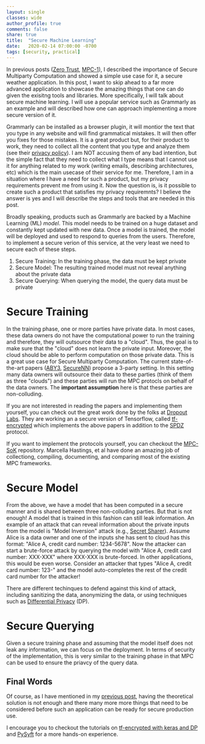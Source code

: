 ```yaml
---
layout: single
classes: wide
author_profile: true
comments: false
share: true
title:  "Secure Machine Learning"
date:   2020-02-14 07:00:00 -0700
tags: [security, practical]
---
```


In previous posts ([Zero Trust][ZT], [MPC-1][MPC-1]), I described the importance of Secure Multiparty Computation
and showed a simple use case for it, a secure weather application. In this post, I want to skip ahead to a far
more advanced application to showcase the amazing things that one can do given the exisitng tools and libraries.
More specifically, I will talk about secure machine learning. I will use a popular service such as Grammarly
as an example and will described how one can approach implementing a more secure version of it.


Grammarly can be installed as a browser plugin, it will montior the text that you type in any website and will find
grammatical mistakes. It will then offer you fixes for those mistakes. It is a great product but, for their product to work,
they need to collect all the content that you type and analyze them (see their [privacy policy][grammarly]). I am NOT
accusing them of any bad intention, but the simple fact that they need to collect what I type means that I cannot use it for
anything related to my work (writing emails, describing architectures, etc) which is the main usecase of their
service for me. Therefore, I am in a situation where I have a need for such a product, but my privacy requirements
prevent me from using it. Now
the question is, is it possible to create such a product that satisfies my privacy requiremnts? I believe the
answer is yes and I will describe the steps and tools that are needed in this post.


Broadly speaking, products such as Grammarly are backed by a Machine Learning (ML) _model_. This model needs to be
trained on a huge dataset and constantly kept updated with new data. Once a model is trained, the model will be
deployed and used to respond to queries from the users. Therefore, to implement a secure verion of this
service, at the very least we need to secure each of these steps.

1. Secure Training: In the training phase, the data must be kept private
2. Secure Model: The resulting trained model must not reveal anything about the private data
3. Secure Querying: When querying the model, the query data must be private


Secure Training
===============

In the training phase, one or more parties have private data. In most cases, these
data owners do not have the computational power to run the training and therefore, they will outsource their
data to a "cloud". Thus, the goal is to make sure that the "cloud" does not learn the private input. Moreover,
the cloud should be able to perform computation on those private data. This is a great use case for Secure Multiparty
Computation. The current state-of-the-art papers ([ABY3][aby3], [SecureNN][securenn]) propose a 3-party setting. In
this setting many data owners will outsource their data to these parties (think of them as three "clouds") and these 
parties will run the MPC protocls on behalf of the data owners. The **important assumption** here is that these parties
are non-colluding.

If you are not interested in reading the papers and implementing them yourself, you can check out the great work
done by the folks at [Dropout Labs][dropout]. They are working an a secure version of Tensorflow,
called [tf-encrypted][tf-encrypted] which implements the above papers in addition to the [SPDZ][spdz]
protocol.

If you want to implement the protocols yourself, you can checkout the [MPC-SoK][sok] repository. Marcella Hastings, et al
have done an amazing job of collectiong, compiling, documenting, and comparing most of the existing MPC frameworks.


Secure Model
============


From the above, we have a model that has been computed in a secure manner and is shared between three non-colluding parties. But
that is not enough! A model that is trained in this fashion can still leak information. An example of an attack
that can reveal information about the private inputs from the model is "Model Inversion" attack
(e.g., [Secret Sharer][secret-sharer]). Assume Alice is a data owner and one of the inputs she has sent to cloud has
this format: "Alice A, credit card number: 1234-5678". Now the attacker can start a brute-force attack by querying
the model with "Alice A, credit card number: XXX-XXX" where XXX-XXX is brute-forced. In other applications, this
would be even worse. Consider an attacker that types "Alice A, credit card number: 123-" and the model auto-completes
the rest of the credit card number for the attacker!

There are different techinques to defend against this kind of attack, including sanitizing the data, anonymizing the
data, or using techniques such as [Differential Privacy][dp] (DP).


Secure Querying
===============


Given a secure training phase and assuming that the model itself does not leak any information, we can focus on
the deployment. In terms of security of the implementation, this is very similar to the training phase in that MPC can be
used to ensure the priavcy of the query data.


Final Words
--------------

Of course, as I have mentioned in my [previous post][ZT], having the theoretical solution is not enough and there
many more more things that need to be considered before such an application can be ready for secure production use.


I encourage you to checkout the tutorials on [tf-encrypted with keras and DP][tut1] and [PySyft][pysyft] for a
more hands-on experience.



[MPC-1]: http://arash-afshar.github.io/oblivious-transfer/
[ZT]: http://arash-afshar.github.io/absolute-security-with-no-trust/
[grammarly]: https://www.grammarly.com/privacy-policy
[aby3]: https://eprint.iacr.org/2018/403.pdf
[securenn]: https://eprint.iacr.org/2018/442.pdf
[spdz]: https://bristolcrypto.blogspot.com/2016/10/what-is-spdz-part-1-mpc-circuit.html
[sok]: https://github.com/MPC-SoK/frameworks
[secret-sharer]: https://arxiv.org/pdf/1802.08232.pdf
[dp]: https://en.wikipedia.org/wiki/Differential_privacy
[dropout]: https://dropoutlabs.com/
[tut1]: https://github.com/tf-encrypted/tf-encrypted/tree/master/examples/notebooks/keras-classification
[pysyft]: https://github.com/OpenMined/PySyft/tree/dev/examples/tutorials
[tf-encrypted]: https://tf-encrypted.io/
